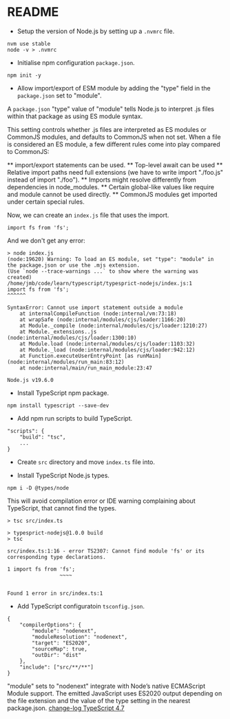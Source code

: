# README


* Setup the version of Node.js  by setting up a `.nvmrc` file.
```
nvm use stable
node -v > .nvmrc
```

* Initialise npm configuration `package.json`.
```
npm init -y
```

* Allow import/export of ESM module by adding the "type" field in the 
`package.json` set to "module".

A `package.json` "type" value of "module" tells Node.js to interpret .js files 
within that package as using ES module syntax.


This setting controls whether .js files are interpreted as ES modules or CommonJS 
modules, and defaults to CommonJS when not set. When a file is considered an 
ES module, a few different rules come into play compared to CommonJS:

** import/export statements can be used.
** Top-level await can be used
** Relative import paths need full extensions (we have to write import "./foo.js" instead of import "./foo").
** Imports might resolve differently from dependencies in node_modules.
** Certain global-like values like require and module cannot be used directly.
** CommonJS modules get imported under certain special rules.

Now, we can create an `index.js` file that uses the import.
```
import fs from 'fs';
```
And we don't get any error:
```
> node index.js
(node:19620) Warning: To load an ES module, set "type": "module" in the package.json or use the .mjs extension.
(Use `node --trace-warnings ...` to show where the warning was created)
/home/jmb/code/learn/typescript/typesprict-nodejs/index.js:1
import fs from 'fs';
^^^^^^

SyntaxError: Cannot use import statement outside a module
    at internalCompileFunction (node:internal/vm:73:18)
    at wrapSafe (node:internal/modules/cjs/loader:1166:20)
    at Module._compile (node:internal/modules/cjs/loader:1210:27)
    at Module._extensions..js (node:internal/modules/cjs/loader:1300:10)
    at Module.load (node:internal/modules/cjs/loader:1103:32)
    at Module._load (node:internal/modules/cjs/loader:942:12)
    at Function.executeUserEntryPoint [as runMain] (node:internal/modules/run_main:83:12)
    at node:internal/main/run_main_module:23:47

Node.js v19.6.0
```

* Install TypeScript npm package.
```
npm install typescript --save-dev
```

* Add npm run scripts to build TypeScript.
```
"scripts": {
    "build": "tsc",
    ...
}
```

* Create `src` directory and move `index.ts` file into.

* Install TypeScript Node.js types.
```
npm i -D @types/node
```
This will avoid compilation error or IDE warning complaining about TypeScript,
that cannot find the types.
```
> tsc src/index.ts 

> typesprict-nodejs@1.0.0 build
> tsc

src/index.ts:1:16 - error TS2307: Cannot find module 'fs' or its corresponding type declarations.

1 import fs from 'fs';
                 ~~~~


Found 1 error in src/index.ts:1
```

* Add TypeScript configuratoin `tsconfig.json`.
```
{
    "compilerOptions": {
        "module": "nodenext",
        "moduleResolution": "nodenext",
        "target": "ES2020",
        "sourceMap": true,
        "outDir": "dist"
    },
    "include": ["src/**/**"]
}
```

"module" sets to "nodenext" integrate with Node’s native ECMAScript Module support. 
The emitted JavaScript uses ES2020 output depending on the file extension 
and the value of the type setting in the nearest package.json.
[change-log TypeScript 4.7](https://devblogs.microsoft.com/typescript/announcing-typescript-4-7/#esm-nodejs)

